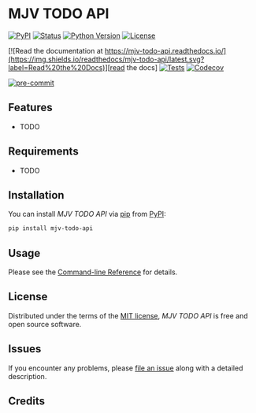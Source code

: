 # MJV TODO API

[![PyPI](https://img.shields.io/pypi/v/mjv-todo-api.svg)][pypi status]
[![Status](https://img.shields.io/pypi/status/mjv-todo-api.svg)][pypi status]
[![Python Version](https://img.shields.io/pypi/pyversions/mjv-todo-api)][pypi status]
[![License](https://img.shields.io/pypi/l/mjv-todo-api)][license]

[![Read the documentation at https://mjv-todo-api.readthedocs.io/](https://img.shields.io/readthedocs/mjv-todo-api/latest.svg?label=Read%20the%20Docs)][read the docs]
[![Tests](https://github.com/snregales/mjv-todo-api/workflows/Tests/badge.svg)][tests]
[![Codecov](https://codecov.io/gh/snregales/mjv-todo-api/branch/main/graph/badge.svg)][codecov]

[![pre-commit](https://img.shields.io/badge/pre--commit-enabled-brightgreen?logo=pre-commit&logoColor=white)][pre-commit]

[pypi status]: https://pypi.org/project/mjv-todo-api/
[read the docs]: https://mjv-todo-api.readthedocs.io/
[tests]: https://github.com/snregales/mjv-todo-api/actions?workflow=Tests
[codecov]: https://app.codecov.io/gh/snregales/mjv-todo-api
[pre-commit]: https://github.com/pre-commit/pre-commit

## Features

- TODO

## Requirements

- TODO

## Installation

You can install _MJV TODO API_ via [pip] from [PyPI]:

```bash
pip install mjv-todo-api
```

## Usage

Please see the [Command-line Reference] for details.

## License

Distributed under the terms of the [MIT license][license],
_MJV TODO API_ is free and open source software.

## Issues

If you encounter any problems,
please [file an issue] along with a detailed description.

## Credits

[pypi]: https://pypi.org/
[file an issue]: https://github.com/snregales/mjv-todo-api/issues
[pip]: https://pip.pypa.io/

<!-- github-only -->

[license]: https://github.com/snregales/mjv-todo-api/blob/main/LICENSE
[command-line reference]: https://mjv-todo-api.readthedocs.io/en/latest/usage.html
